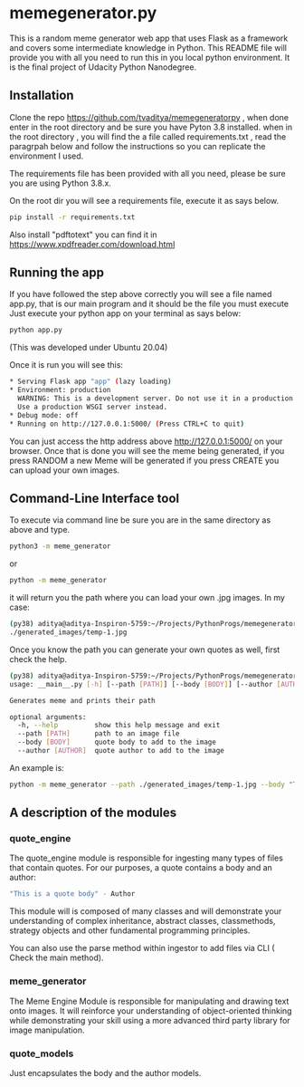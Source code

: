 # memegenerator.py

This is a random meme generator web app that uses Flask as a framework and covers some intermediate knowledge in Python.
This README file will provide you with all you need to run this in you local python environment. It is the final project of Udacity Python Nanodegree.

## Installation
Clone the repo https://github.com/tvaditya/memegeneratorpy , when done enter in the root directory and be sure you have Pyton 3.8 installed.
when in the root directory , you will find the a file called requirements.txt , read the paragrpah below and follow the instructions so you can replicate the environment I used.


The requirements file has been provided with all you need, please be sure you are using Python 3.8.x.

On the root dir you will see a requirements file, execute it as says below.
```bash
pip install -r requirements.txt
```
Also install "pdftotext" you can find it in https://www.xpdfreader.com/download.html

## Running the app

If you have followed the step above correctly you will see a file named app.py, that is our main program and it should be the file you must execute
Just execute your python app on your terminal as says below:

```bash
python app.py
```
(This was developed under Ubuntu 20.04)

Once it is run you will see this:
```bash
* Serving Flask app "app" (lazy loading)
* Environment: production
  WARNING: This is a development server. Do not use it in a production deployment.
  Use a production WSGI server instead.
* Debug mode: off
* Running on http://127.0.0.1:5000/ (Press CTRL+C to quit)
```
You can just access the http address above http://127.0.0.1:5000/ on your browser.
Once that is done you will see the meme being generated, if you press RANDOM a new Meme will be generated if you press CREATE
you can upload your own images.

## Command-Line Interface tool

To execute via command line be sure you are in the same directory as above and type.
```bash
python3 -m meme_generator
```
or
```bash
python -m meme_generator
```
it will return you the path where you can load your own .jpg images. In my case:
```bash
(py38) aditya@aditya-Inspiron-5759:~/Projects/PythonProgs/memegeneratorpy$ python -m meme_generator
./generated_images/temp-1.jpg
```

Once you know the path you can generate your own quotes as well, first check the help.
```bash
(py38) aditya@aditya-Inspiron-5759:~/Projects/PythonProgs/memegeneratorpy$ python -m meme_generator -h
usage: __main__.py [-h] [--path [PATH]] [--body [BODY]] [--author [AUTHOR]]

Generates meme and prints their path

optional arguments:
  -h, --help         show this help message and exit
  --path [PATH]      path to an image file
  --body [BODY]      quote body to add to the image
  --author [AUTHOR]  quote author to add to the image
```

An example is:
```bash
python -m meme_generator --path ./generated_images/temp-1.jpg --body "This is my quote"  --author "Me Myself"
```




## A description of the modules

### quote_engine

The quote_engine module is responsible for ingesting many types of files that contain quotes. For our purposes, a quote contains a body and an author:
```bash
"This is a quote body" - Author
```
This module will is composed of many classes and will demonstrate your understanding of complex inheritance, abstract classes, classmethods, strategy objects and other fundamental programming principles.

You can also use the parse method within ingestor to add files via CLI ( Check the main method).

### meme_generator
The Meme Engine Module is responsible for manipulating and drawing text onto images. It will reinforce your understanding of object-oriented thinking while demonstrating your skill using a more advanced third party library for image manipulation.

### quote_models
Just encapsulates the body and the author models.
